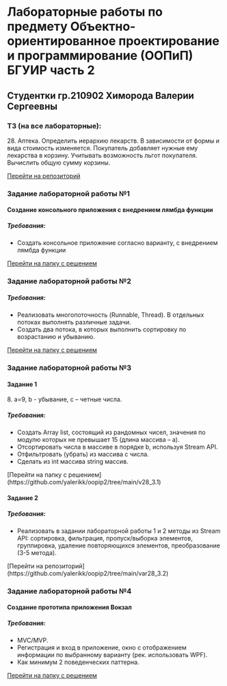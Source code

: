 # Лабораторные работы по предмету Объектно-ориентированное проектирование и программирование (ООПиП) БГУИР часть 2

<h2>Студентки гр.210902 Химорода Валерии Сергеевны</h2>

<h3>ТЗ (на все лабораторные):</h3>
28. Аптека. Определить иерархию лекарств. В зависимости от формы и вида стоимость изменяется. Покупатель добавляет нужные ему лекарства в корзину. Учитывать возможность льгот покупателя. Вычислить общую сумму корзины.

[Перейти на репозиторий](https://github.com/yalerikk/oopip2)

<h3>Задание лабораторной работы №1</h3>
<h4>Создание консольного приложения с внедрением лямбда функции</h4>

<h5>Требования:</h5>
<ul>
    <li>Создать консольное приложение согласно варианту, с внедрением лямбда функции </li>
</ul>

[Перейти на папку с решением](https://github.com/yalerikk/oopip2/tree/main/v28_1(akk))
<h3>Задание лабораторной работы №2</h3>
<h5>Требования:</h5>
<ul>
    <li>Реализовать многопоточность (Runnable, Thread). В отдельных потоках выполнять различные задачи.</li>
    <li>Создать два потока, в которых выполнить сортировку по возрастанию и убыванию.</li>
</ul>

[Перейти на папку с решением](https://github.com/yalerikk/oopip2/tree/main/var28_2)
<h3>Задание лабораторной работы №3</h3>
<h4>Задание 1</h4>
8. a=9, b - убывание, c – четные числа.

<h5>Требования:</h5>
<ul>
    <li>Создать Array list, состоящий из рандомных чисел, значения по модулю которых не превышает 15 (длина массива – a).</li>
    <li>Отсортировать числа в массиве в порядке b, используя Stream API.</li>
    <li>Отфильтровать (убрать) из массива c числа.</li>
    <li>Сделать из int массива string массив.</li>
</ul>
[Перейти на папку с решением](https://github.com/yalerikk/oopip2/tree/main/v28_3.1)

<h4>Задание 2</h4>
<h5>Требования:</h5>
<ul>
    <li>Реализовать в задании лабораторной работы 1 и 2 методы из Stream API: сортировка, фильтрация, пропуск/выборка элементов, группировка, удаление повторяющихся элементов, преобразование (3-5 метода).</li>
</ul>
[Перейти на репозиторий](https://github.com/yalerikk/oopip2/tree/main/var28_3.2)

<h3>Задание лабораторной работы №4</h3>
<h4>Создание прототипа приложения Вокзал</h4>

<h5>Требования:</h5>
<ul>
    <li>MVC/MVP.</li>
    <li>Регистрация и вход в приложение, окно с отображением информации по выбранному варианту (рек. использовать WPF).</li>
    <li>Как минимум 2 поведенческих паттерна.</li>
</ul>

[Перейти на папку с решением](https://github.com/yalerikk/oopip2/tree/main/laba4_lera/laba4_lera/laba4_lera)
